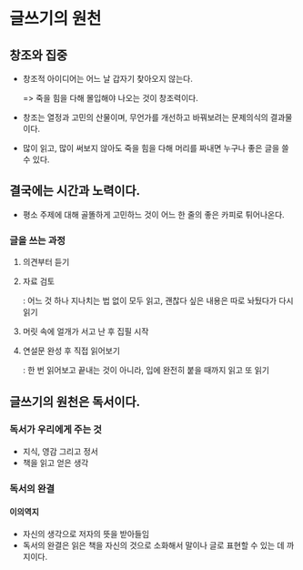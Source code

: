 # 글쓰기의 원천

## 창조와 집중&#x20;

*   창조적 아이디어는 어느 날 갑자기 찾아오지 않는다.&#x20;

    \=> 죽을 힘을 다해 몰입해야 나오는 것이 창조력이다.&#x20;
* 창조는 열정과 고민의 산물이며, 무언가를 개선하고 바꿔보려는 문제의식의 결과물이다.&#x20;



* 많이 읽고, 많이 써보지 않아도 죽을 힘을 다해 머리를 짜내면 누구나 좋은 글을 쓸 수 있다.&#x20;



## 결국에는 시간과 노력이다.&#x20;

* 평소 주제에 대해 골똘하게 고민하느 것이 어느 한 줄의 좋은 카피로 튀어나온다.&#x20;

### 글을 쓰는 과정

1. 의견부터 듣기&#x20;
2.  자료 검토&#x20;

    : 어느 것 하나 지나치는 법 없이 모두 읽고, 괜찮다 싶은 내용은 따로 놔뒀다가 다시 읽기
3. 머릿 속에 얼개가 서고 난 후 집필 시작&#x20;
4.  연설문 완성 후 직접 읽어보기&#x20;

    : 한 번 읽어보고 끝내는 것이 아니라, 입에 완전히 붙을 때까지 읽고 또 읽기&#x20;





## 글쓰기의 원천은 독서이다.&#x20;

### 독서가 우리에게 주는 것&#x20;

* 지식, 영감 그리고 정서&#x20;
* 책을 읽고 얻은 생각&#x20;



### 독서의 완결&#x20;

#### 이의역지&#x20;

* 자신의 생각으로 저자의 뜻을 받아들임&#x20;
* 독서의 완결은 읽은 책을 자신의 것으로 소화해서 말이나 글로 표현할 수 있는 데 까지이다.&#x20;













